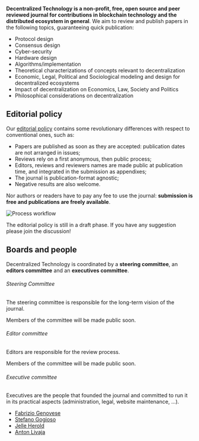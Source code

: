 **Decentralized Technology is a non-profit, free, open source and peer reviewed journal for contributions in blockchain technology and the distributed ecosystem in general**. We aim to review and publish papers in the following topics, guaranteeing quick publication:
- Protocol design
- Consensus design
- Cyber-security
- Hardware design
- Algorithms/implementation
- Theoretical characterizations of concepts relevant to decentralization
- Economic, Legal, Political and Sociological modeling and design for decentralized ecosystems
- Impact of decentralization on Economics, Law, Society and Politics
- Philosophical considerations on decentralization

## Editorial policy

Our [editorial policy](editorial-policy.html) contains some revolutionary differences with respect to conventional ones, such as:
- Papers are published as soon as they are accepted: publication dates are not arranged in issues;
- Reviews rely on a first anonymous, then public process;
- Editors, reviews and reviewers names are made public at publication time, and integrated in the submission as appendixes;
- The journal is publication-format agnostic;
- Negative results are also welcome.

Nor authors or readers have to pay any fee to use the journal: **submission is free and publications are freely available**.

![Process workflow](https://i.imgur.com/eXkmgIw.jpg)

The editorial policy is still in a draft phase. If you have any suggestion please join the discussion!

## Boards and people

Decentralized Technology is coordinated by a **steering committee**, an **editors committee** and an **executives committee**.


###### Steering Committee
The steering committee is responsible for the long-term vision of the journal. 

Members of the committee will be made public soon.

###### Editor committee
Editors are responsible for the review process. 

Members of the committee will be made public soon.

###### Executive committee
Executives are the people that founded the journal and committed to run it in its practical aspects (administration, legal, website maintenance, ...). 

- [Fabrizio Genovese](https://statebox.org/people/fabrizio)
- [Stefano Gogioso](https://www.cs.ox.ac.uk/people/stefano.gogioso/)
- [Jelle Herold](https://statebox.org/people/jelle)
- [Anton Livaja](https://statebox.org/people/anton)

